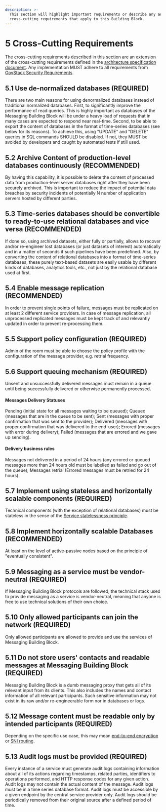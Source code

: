 ```yaml
---
description: >-
  This section will highlight important requirements or describe any additional
  cross-cutting requirements that apply to this Building Block.
---
```


# 5 Cross-Cutting Requirements

The cross-cutting requirements described in this section are an extension of the cross-cutting requirements defined in the [architecture specification document](https://govstack.gitbook.io/specification/v/1.0/architecture-and-nonfunctional-requirements). Any implementation MUST adhere to all requirements from [GovStack Security Requirements](https://govstack.gitbook.io/specification/v/1.0/security-requirements).

## 5.1 Use de-normalized databases (REQUIRED)

There are two main reasons for using denormalized databases instead of traditional normalized databases. First, to significantly improve the performance of read queries. This is highly important as databases of the Messaging Building Block will be under a heavy load of requests that in many cases are expected to respond near real-time. Second, to be able to export the content of databases in the format of time-series databases (see below for its reasons). To achieve this, using "UPDATE" and "DELETE" queries in SQL commands SHOULD be disabled. If not, they MUST be avoided by developers and caught by automated tests if still used.

## **5.2 Archive Content of production-level databases continuously (RECOMMENDED)**

By having this capability, it is possible to delete the content of processed data from production-level server databases right after they have been securely archived. This is important to reduce the impact of potential data breaches by security incidents of potentially N number of application servers hosted by different parties.

## **5.3 Time-series databases should be convertible to ready-to-use relational databases and vice versa (RECOMMENDED)**

If done so, using archived datasets, either fully or partially, allows to recover and/or re-engineer lost databases (or just datasets of interest) automatically and in a matter of seconds if such pipelines have been predefined. Also, by converting the content of relational databases into a format of time-series databases, these purely text-based datasets are easily usable by different kinds of databases, analytics tools, etc., not just by the relational database used at first.

## **5.4 Enable message replication (RECOMMENDED)**

In order to prevent single points of failure, messages must be replicated on at least 2 different service providers. In case of message replication, all unprocessed replicated messages must be kept track of and relevantly updated in order to prevent re-processing them.

## **5.5 Support policy configuration (REQUIRED)**

Admin of the room must be able to choose the policy profile with the configuration of the message provider, e.g. retrial frequency.

## **5.6** Support queuing mechanism (REQUIRED)

Unsent and unsuccessfully delivered messages must remain in a queue until being successfully delivered or otherwise permanently processed.

#### **Messages Delivery Statuses**

Pending (initial state for all messages waiting to be queued); Queued (messages that are in the queue to be sent); Sent (messages with proper confirmation that was sent to the provider); Delivered (messages with proper confirmation that was delivered to the end-user); Errored (messages with error during delivery); Failed (messages that are errored and we gave up sending).

#### Delivery business rules

Messages not delivered in a period of 24 hours (any errored or queued messages more than 24 hours old must be labelled as failed and go out of the queue); Messages retrial (Errored messages must be retried for 24 hours).

## **5.7 Implement using stateless and horizontally scalable components (REQUIRED)**

Technical components (with the exception of relational databases) must be stateless in the sense of the [Service statelessness principle](https://en.wikipedia.org/wiki/Service\_statelessness\_principle).

## **5.8 Implement horizontally scalable Databases (RECOMMENDED)**

At least on the level of active-passive nodes based on the principle of "eventually consistent".

## **5.9 Messaging as a service must be vendor-neutral (REQUIRED)**

If Messaging Building Block protocols are followed, the technical stack used to provide messaging as a service is vendor-neutral, meaning that anyone is free to use technical solutions of their own choice.

## **5.10** Only allowed participants can join the network (REQUIRED)

Only allowed participants are allowed to provide and use the services of Messaging Building Block.

## 5.11 Do not store users' contacts and readable messages at Messaging Building Block (REQUIRED)

Messaging Building Block is a dumb messaging proxy that gets all of its relevant input from its clients. This also includes the names and contact information of all relevant participants. Such sensitive information may not exist in its raw and/or re-engineerable form nor in databases or logs.

## **5.12 Message content must be readable only by intended participants (REQUIRED)**

Depending on the specific use case, this may mean [end-to-end encryption](https://en.wikipedia.org/wiki/End-to-end\_encryption) or [SNI routing](https://en.wikipedia.org/wiki/Server\_Name\_Indication).

## **5.13 Audit logs must be provided (REQUIRED)**

Every instance of a service must generate audit logs containing information about all of its actions regarding timestamps, related parties, identifiers to operations performed, and HTTP response codes for any given action. Audit logs may not contain the actual content of the message. Audit logs must be in a time series database format. Audit logs must be accessible by a given endpoint by the central service provider only. Audit logs should be periodically removed from their original source after a defined period of time.

